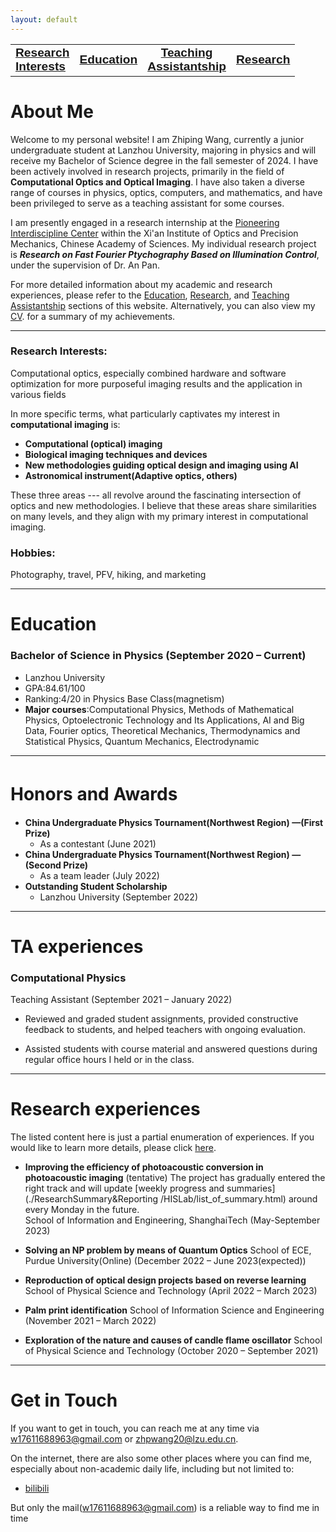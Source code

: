 ```yaml
---
layout: default
---
```



<style>
  .narrow-font {
    font-family: "Arial Narrow", "Helvetica Narrow", Verdana, sans-serif;
  }
  #clustrmaps {
    display: none; /* 隐藏元素 */
    font-size: 1px;  /* 设置字体大小为1像素 */
    width: 1px;     /* 设置宽度为1像素 */
    height: 1px;    /* 设置高度为1像素 */
  }
</style>

<div>
<table>
  <tr>
     <td style="text-align: left;"><a href='https://wang-zhiping.github.io/#RI'><big><b><span class="narrow-font">Research<br>Interests</span></b></big></a></td>
     <td style="text-align: center;"><a href='https://wang-zhiping.github.io/#Education'><big><b><span class="narrow-font">Education</span></b></big></a></td>
     <td style="text-align: center;"><a href='#TA'><big><b><span class="narrow-font">Teaching<br>Assistantship</span></b></big></a></td>
     <td style="text-align: right;"><a href='./research.html'><big><b><span class="narrow-font">Research</span></b></big></a></td>
    <!-- 更多的表格行和单元格 -->
  </tr>
</table>
</div> 
    
    
# About Me

Welcome to my personal website! I am Zhiping Wang, currently a junior undergraduate student at Lanzhou University, majoring in physics and will receive my Bachelor of Science degree in the fall semester of 2024. I have been actively involved in research projects, primarily in the field of **Computational Optics and Optical Imaging**. I have also taken a diverse range of courses in physics, optics, computers, and mathematics, and have been privileged to serve as a teaching assistant for some courses.

I am presently engaged in a research internship at the [Pioneering Interdiscipline Center](http://www.piclaboratory.com/) within the Xi'an Institute of Optics and Precision Mechanics, Chinese Academy of Sciences. My individual research project is **<i>Research on Fast Fourier Ptychography Based on Illumination Control</i>**, under the supervision of Dr. An Pan.
<!--
I am presently involved in a research internship at the [Pioneering Interdiscipline Center](http://www.piclaboratory.com/) of the Chinese Academy of Sciences, under the guidance of Dr. [Pan An](https://scholar.google.com/citations?user=C3ZLpdQAAAAJ).
-->
<!--
Since May of this year, I have been actively involved in an online research project on **Photoacoustic Imaging** under the guidance of Professor [Fei Gao](https://scholar.google.com.sg/citations?user=aDTizY8AAAAJ) at [HISLAB](http://www.hislab.cn/), ShanghaiTech University.
-->

For more detailed information about my academic and research experiences, please refer to the [Education](#Education), [Research](#RE), and [Teaching Assistantship](#TA) sections of this website. Alternatively, you can also view my [CV](./CV/ZhipingWang_CV_September.pdf). for a summary of my achievements.

* * *


### Research Interests:<a name="RI"></a>
Computational optics, especially combined hardware and software optimization for more purposeful imaging results and the application in various fields
         
 In more specific terms, what particularly captivates my interest in **computational imaging** is:
 
+ **Computational (optical) imaging** 
+ **Biological imaging techniques and devices**
+ **New methodologies guiding optical design and imaging using AI**
+ **Astronomical instrument(Adaptive optics, others)**

         
These three areas --- all revolve around the fascinating intersection of optics and new methodologies. I believe that these areas share similarities on many levels, and they align with my primary interest in computational imaging.

### Hobbies:
Photography, travel, PFV, hiking, and marketing


* * *

# Education <a name="Education"></a>
### Bachelor of Science in Physics         (September 2020 – Current)

+ Lanzhou University
+ GPA:84.61/100
+ Ranking:4/20 in Physics Base Class(magnetism)
+ **Major courses**:Computational Physics, Methods of Mathematical Physics, Optoelectronic Technology and Its
  Applications, AI and Big Data, Fourier optics, Theoretical Mechanics, Thermodynamics and Statistical Physics,
  Quantum Mechanics, Electrodynamic

* * *
# Honors and Awards　<a name="HA"></a>
+ **China Undergraduate Physics Tournament(Northwest Region) —(First Prize)**
  + As a contestant (June 2021)
+ **China Undergraduate Physics Tournament(Northwest Region) —(Second Prize)**
  + As a team leader (July 2022)
+ **Outstanding Student Scholarship**
  + Lanzhou University (September 2022)


* * *


# TA experiences <a name="TA"></a>
### Computational Physics

Teaching Assistant (September 2021 – January 2022)

- Reviewed and graded student assignments, provided constructive feedback to students, and helped teachers with
ongoing evaluation.

- Assisted students with course material and answered questions during regular office hours I held or in the class.


* * *

# Research experiences <a name="RE"></a>
The listed content here is just a partial enumeration of experiences. If you would like to learn more details, please click [here](./research.md).
  
+ **Improving the efficiency of photoacoustic conversion in photoacoustic imaging** (tentative)
  The project has gradually entered the right track and will update [weekly progress and summaries](./ResearchSummary&Reporting
/HISLab/list_of_summary.html) around every Monday in the future.<br>
  School of Information and Engineering, ShanghaiTech (May-September 2023)
  
+ **Solving an NP problem by means of Quantum Optics**
  School of ECE, Purdue University(Online) (December 2022 – June 2023(expected))

+ **Reproduction of optical design projects based on reverse learning**
  School of Physical Science and Technology (April 2022 – March 2023)

+ **Palm print identification**
  School of Information Science and Engineering (November 2021 – March 2022)

+ **Exploration of the nature and causes of candle flame oscillator**
  School of Physical Science and Technology (October 2020 – September 2021)
    
* * *




# Get in Touch

If you want to get in touch, you can reach me at any time via <w17611688963@gmail.com> or <zhpwang20@lzu.edu.cn>.

On the internet, there are also some other places where you can find me, especially about non-academic daily life, including but not limited to:
+ [bilibili](https://space.bilibili.com/15823831)

But only the mail(<w17611688963@gmail.com>) is a reliable way to find me in time

<script type='text/javascript' id='clustrmaps' src='//cdn.clustrmaps.com/map_v2.js?cl=ffffff&w=a&t=n&d=l8Vxf3g7cK6-tuIQUBBtPNSo7ALplEXpHsJAAcgXi20'></script>
    

      
